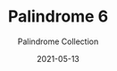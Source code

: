 ---
subtitle: "Palindrome Collection"
image_secondary: "img/3636761ea1f450bf8393dc932a66c27f58a64c76-2400x1200.png"
description: "Sculptural%20and%20malleable%20the%20contortionist%20Palindrome%20was%20built%20to%20adapt%20to%20its%20environment.%20Each%20installation%20is%20unique%2C%20thanks%20to%20the%20modular%20composition%20of%20its%20tubular%20steel%20arms.%20They%20rotate%20to%20the%20custom%20configuration%20dictated%20by%20the%20size%20and%20shape%20of%20a%20space.%A0%A0"
category: "Chandeliers"
designer: "Rbw"
tags: 
  - "Chandeliers"
title: "Palindrome 6"
href: "https://rbw.com/products/palindrome-6/pc31-pf13-27-120_tm_dex"
image_primary: "img/PD-6_default.jpg"
manufacturer: "Rich Brilliant Willing"
slug: "/manufacturers/rbw/chandeliers/rbw-palindrome-6"
date: "2021-05-13"
---